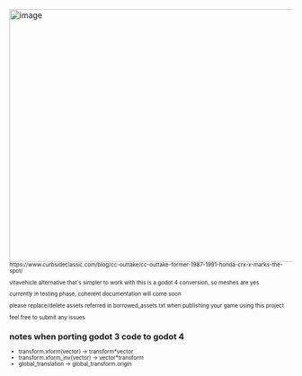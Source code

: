 <img width="600" height="450" alt="image" src="https://github.com/user-attachments/assets/bcea596d-2d8e-46aa-987a-563785d35c8e" />
<sub><sub>https://www.curbsideclassic.com/blog/cc-outtake/cc-outtake-former-1987-1991-honda-crx-x-marks-the-spot/

vitavehicle alternative that's simpler to work with
this is a godot 4 conversion, so meshes are   yes

currently in testing phase, coherent documentation will come soon

please replace/delete assets referred in borrowed_assets.txt when publishing your game using this project

feel free to submit any issues


## notes when porting godot 3 code to godot 4
- transform.xform(vector) -> transform*vector
- transform.xform_inv(vector) -> vector*transform
- global_translation -> global_transform.origin
